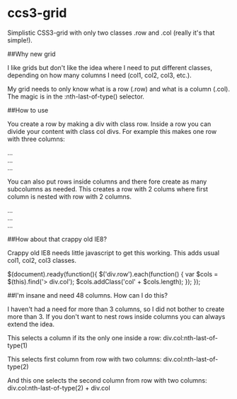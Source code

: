 ccs3-grid
=========

Simplistic CSS3-grid with only two classes .row and .col (really it's that simple!).

##Why new grid

I like grids but don't like the idea where I need to put different classes, depending on how many columns I need (col1, col2, col3, etc.). 

My grid needs to only know what is a row (.row) and what is a column (.col). The magic is in the :nth-last-of-type() selector.

<style type="text/css">
	div.col:nth-last-of-type(1) {width: 100%;}
	div.col:nth-last-of-type(2), div.col:nth-last-of-type(2) + div.col {width: 50%;}
	div.col:nth-last-of-type(3), div.col:nth-last-of-type(3) + div.col, div.col:nth-last-of-type(3) + div.col + div.col {width: 33.3333%;}
</style>

##How to use

You create a row by making a div with class row. Inside a row you can divide your content with class col divs. For example this makes one row with three columns:

<div class="row">
	<div class="col"> ... </div>
	<div class="col"> ... </div>
	<div class="col"> ... </div>
</div>

You can also put rows inside columns and there fore create as many subcolumns as needed. This creates a row with 2 colums where first column is nested with row with 2 columns.

<div class="row">
	<div class="col">
		<div class="row">
			<div class="col"> ... </div>
			<div class="col"> ... </div>
		</div>
	</div>
	<div class="col"> ... </div>
</div>

##How about that crappy old IE8?

Crappy old IE8 needs little javascript to get this working. This adds usual col1, col2, col3 classes.

$(document).ready(function(){
	$('div.row').each(function() {
		var $cols = $(this).find('> div.col');
		$cols.addClass('col' + $cols.length);
	});
});

##I'm insane and need 48 columns. How can I do this?

I haven't had a need for more than 3 columns, so I did not bother to create more than 3. If you don't want to nest rows inside columns you can always extend the idea.

This selects a column if its the only one inside a row:
div.col:nth-last-of-type(1)

This selects first column from row with two columns:
div.col:nth-last-of-type(2)

And this one selects the second column from row with two columns:
 div.col:nth-last-of-type(2) + div.col